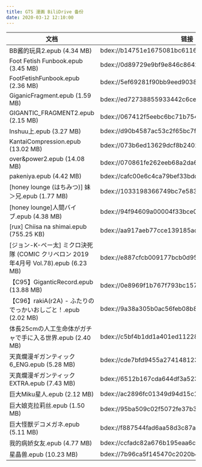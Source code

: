 ```yaml
---
title: GTS 漫画 BiliDrive 备份
date: 2020-03-12 12:10:00
---
```


| 文档 | 链接 |
| --- | --- |
| BB酱的玩具2.epub (4.34 MB) | bdex://b14751e1675081bc61167be28293ef2112b6569a |
| Foot Fetish Funbook.epub (3.45 MB) | bdex://0d89729e9bf9e846c8642facca09a3815a176322 |
| FootFetishFunbook.epub (2.36 MB) | bdex://5ef69281f90bb9eed90382960c9d9cc4caf097ad |
| GiganicFragment.epub (1.59 MB) | bdex://ed72738855933442c6ce12774923c671985f9cb4 |
| GIGANTIC_FRAGMENT2.epub (2.15 MB) | bdex://067412f5eebc6bc71b7542ced0d16e1805d1afec |
| Inshuu上.epub (3.27 MB) | bdex://d90b4587ac53c2f65bc7f5be38c420dfdd2d02ed |
| KantaiCompression.epub (13.02 MB) | bdex://073b6ed13629dcf8b24020bd6210b577860a81c6 |
| over&power2.epub (14.08 MB) | bdex://070861fe262eeb68a2da633c6470fbc75ad16e18 |
| pakeniya.epub (4.42 MB) | bdex://cafc00e6c4ca79bef33bdd56dc7688a65a89b3b0 |
| [honey lounge (はちみつ)] 妹＞兄.epub (1.77 MB) | bdex://1033198366749bc7e583e28b426bd57172b37583 |
| [honey lounge]人間バイブ.epub (4.38 MB) | bdex://94f94609a00004f33bce00ff7d31c39536ef16c1 |
| [rux] Chiisa na shimai.epub (755.25 KB) | bdex://aa917aeb77cce139185acecaa9dee51bbc9649f1 |
| [ジョン-K-ペー太] ミクロ決死隊 (COMIC クリベロン 2019年4月号 Vol.78).epub (6.23 MB) | bdex://e887cfcb009177bcb0d95f82f5061689f04b2ee6 |
| 【C95】GiganticRecord.epub (13.88 MB) | bdex://0e8969f1b767f793bc157ebb078c6e89477611ae |
| 【C96】rakiA(r2A) - ふたりのでっかいおしごと！.epub (2.02 MB) | bdex://9a38a305b0ac56feb08b81577cba760238ba2279 |
| 体長25cmの人工生命体がガチャで手に入る世界.epub (2.40 MB) | bdex://c5bf4b1dd1a401ed11228e260e105d48a7d3817d |
| 天真爛漫ギガンティック6_ENG.epub (5.28 MB) | bdex://cde7bfd9455a274148123916be0cd25169733156 |
| 天真爛漫ギガンティックEXTRA.epub (7.43 MB) | bdex://6512b167cda644df3a523548efd4ae8bfa2242b4 |
| 巨大Miku星人.epub (2.12 MB) | bdex://ac2896fc01349d94d15c1d58fa62718d9cb9863a |
| 巨大娘克拉莉丝.epub (1.50 MB) | bdex://95ba509c02f5072fe37b385154f8cfdeb8e9b952 |
| 巨大怪獣デコメガネ.epub (5.11 MB) | bdex://f887544fad6aa58d3c87af779e35ac331007594d |
| 我的病娇女友.epub (4.77 MB) | bdex://ccfadc82a676b195eaa6cffa6471b6bf162b9814 |
| 星晶兽.epub (10.23 MB) | bdex://7b96ca5f145470c2020b44601168bd38861c7682 |